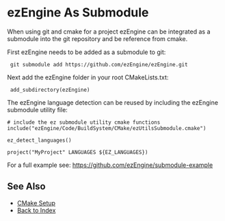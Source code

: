 # ezEngine As Submodule

When using git and cmake for a project ezEngine can be integrated as a submodule into the git repository and be reference from cmake.

First ezEngine needs to be added as a submodule to git:

``` git submodule add https://github.com/ezEngine/ezEngine.git```

Next add the ezEngine folder in your root CMakeLists.txt:

``` add_subdirectory(ezEngine)```

The ezEngine language detection can be reused by including the ezEngine submodule utility file:

```
# include the ez submodule utility cmake functions
include("ezEngine/Code/BuildSystem/CMake/ezUtilsSubmodule.cmake")

ez_detect_languages()

project("MyProject" LANGUAGES ${EZ_LANGUAGES})
```

For a full example see: https://github.com/ezEngine/submodule-example

## See Also

* [CMake Setup](cmake-config.md)
* [Back to Index](../index.md)